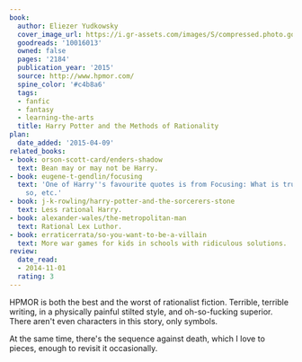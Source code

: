 ```yaml
---
book:
  author: Eliezer Yudkowsky
  cover_image_url: https://i.gr-assets.com/images/S/compressed.photo.goodreads.com/books/1293582551l/10016013.jpg
  goodreads: '10016013'
  owned: false
  pages: '2184'
  publication_year: '2015'
  source: http://www.hpmor.com/
  spine_color: '#c4b8a6'
  tags:
  - fanfic
  - fantasy
  - learning-the-arts
  title: Harry Potter and the Methods of Rationality
plan:
  date_added: '2015-04-09'
related_books:
- book: orson-scott-card/enders-shadow
  text: Bean may or may not be Harry.
- book: eugene-t-gendlin/focusing
  text: 'One of Harry''s favourite quotes is from Focusing: What is true is already
    so, etc.'
- book: j-k-rowling/harry-potter-and-the-sorcerers-stone
  text: Less rational Harry.
- book: alexander-wales/the-metropolitan-man
  text: Rational Lex Luthor.
- book: erraticerrata/so-you-want-to-be-a-villain
  text: More war games for kids in schools with ridiculous solutions.
review:
  date_read:
  - 2014-11-01
  rating: 3
---
```


HPMOR is both the best and the worst of rationalist fiction. Terrible, terrible writing, in a physically painful stilted
style, and oh-so-fucking superior. There aren't even characters in this story, only symbols.

At the same time, there's the sequence against death, which I love to pieces, enough to revisit it occasionally.
